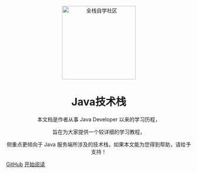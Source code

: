 <p align="center">
<img scr="" width="200" height="200" alt="全栈自学社区">
</p>

<h1 align="center">Java技术栈</h1>
<p align="center">
本文档是作者从事 Java Developer 以来的学习历程，
</p>
<p align="center">
旨在为大家提供一个较详细的学习教程，
</p>

<p align="center">
侧重点更倾向于 Java 服务端所涉及的技术栈，如果本文能为您得到帮助，请给予支持！
</p>

[GitHub](https://github.com/xzMhehe)
[开始阅读](README.md)